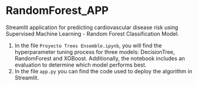 # RandomForest_APP
Streamlit application for predicting cardiovascular disease risk using Supervised Machine Learning - Random Forest Classification Model.

1. In the file `Proyecto Trees Ensemble.ipynb`, you will find the hyperparameter tuning process for three models: DecisionTree, RandomForest and XGBoost. Additionally, the notebook includes an evaluation to determine which model performs best. 
2. In the file `app.py` you can find the code used to deploy the algorithm in Streamlit.
